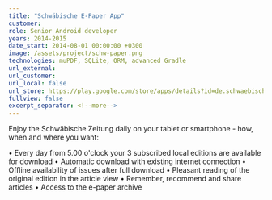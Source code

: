 ```yaml
---
title: "Schwäbische E-Paper App"
customer:
role: Senior Android developer
years: 2014-2015
date_start: 2014-08-01 00:00:00 +0300
image: /assets/project/schw-paper.png
technologies: muPDF, SQLite, ORM, advanced Gradle
url_external: 
url_customer:
url_local: false
url_store: https://play.google.com/store/apps/details?id=de.schwaebische.epaper
fullview: false
excerpt_separator: <!--more-->
---
```

Enjoy the Schwäbische Zeitung daily on your tablet or smartphone - how, when and where you want:

• Every day from 5.00 o'clock your 3 subscribed local editions are available for download
• Automatic download with existing internet connection
• Offline availability of issues after full download
• Pleasant reading of the original edition in the article view
• Remember, recommend and share articles
• Access to the e-paper archive